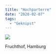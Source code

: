 ```yaml
---
title: "Hochparterre"
date: "2020-02-07"
tags:
  - "Geknipst"
---
```


![](/img/E8DBA8CD-000D-418A-A673-A8C4415704BB-997x1024.jpeg)

Fruchthof, Hamburg
